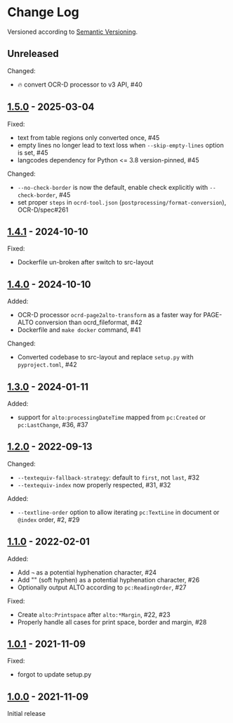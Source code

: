 Change Log
==========

Versioned according to [Semantic Versioning](http://semver.org/).

## Unreleased

Changed:

  * :fire: convert OCR-D processor to v3 API, #40

## [1.5.0] - 2025-03-04

Fixed:

  * text from table regions only converted once, #45
  * empty lines no longer lead to text loss when `--skip-empty-lines` option is set, #45
  * langcodes dependency for Python <= 3.8 version-pinned, #45

Changed:

  * `--no-check-border` is now the default, enable check explicitly with `--check-border`, #45
  * set proper `steps` in `ocrd-tool.json` (`postprocessing/format-conversion`), OCR-D/spec#261

## [1.4.1] - 2024-10-10

Fixed:

  - Dockerfile un-broken after switch to src-layout

## [1.4.0] - 2024-10-10

Added:

  - OCR-D processor `ocrd-page2alto-transform` as a faster way for PAGE-ALTO conversion than ocrd_fileformat, #42
  - Dockerfile and `make docker` command, #41

Changed:

  - Converted codebase to src-layout and replace `setup.py` with `pyproject.toml`, #42

## [1.3.0] - 2024-01-11

Added:

  * support for `alto:processingDateTime` mapped from `pc:Created` or `pc:LastChange`, #36, #37

## [1.2.0] - 2022-09-13

Changed:

  * `--textequiv-fallback-strategy`: default to `first`, not `last`, #32
  * `--textequiv-index` now properly respected, #31, #32

Added:

  * `--textline-order` option to allow iterating `pc:TextLine` in document or `@index` order, #2, #29

## [1.1.0] - 2022-02-01

Added:

  * Add `¬` as a potential hyphenation character, #24
  * Add "&shy;" (soft hyphen) as a potential hyphenation character, #26
  * Optionally output ALTO according to `pc:ReadingOrder`, #27

Fixed:

  * Create `alto:Printspace` after `alto:*Margin`, #22, #23
  * Properly handle all cases for print space, border and margin, #28

## [1.0.1] - 2021-11-09

Fixed:

  * forgot to update setup.py

## [1.0.0] - 2021-11-09

Initial release

<!-- link-labels -->
[1.5.0]: ../../compare/v1.5.0...v1.4.1
[1.4.1]: ../../compare/v1.4.1...v1.4.0
[1.4.0]: ../../compare/v1.4.0...v1.3.0
[1.3.0]: ../../compare/v1.3.0...v1.2.0
[1.2.0]: ../../compare/v1.2.0...v1.1.0
[1.1.0]: ../../compare/v1.1.0...v1.0.1
[1.0.1]: ../../compare/v1.0.1...v1.0.0
[1.0.0]: ../../compare/HEAD...v1.0.0
